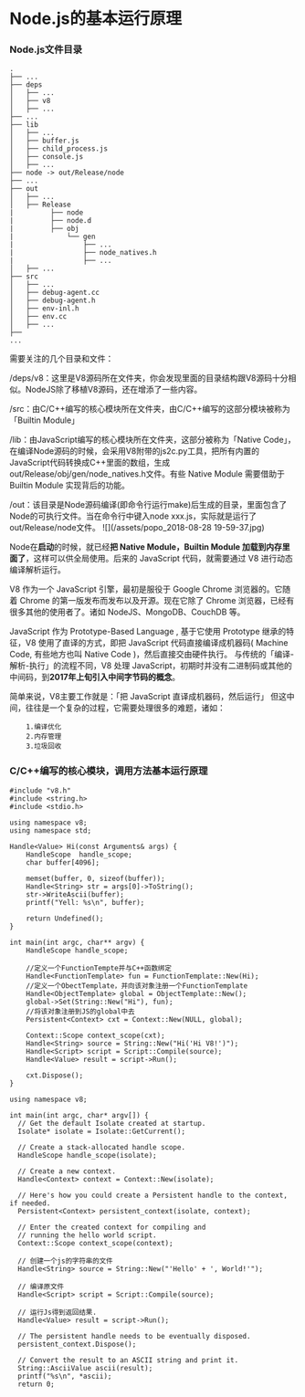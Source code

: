# Node.js的基本运行原理

### Node.js文件目录
    .
    ├── ...
    ├── deps
    │   ├── ...
    │   ├── v8
    │   ├── ...
    ├── ...
    ├── lib
    │   ├── ...
    │   ├── buffer.js
    │   ├── child_process.js
    │   ├── console.js
    │   ├── ...
    ├── node -> out/Release/node
    ├── ...
    ├── out
    │   ├── ...
    │   ├── Release
    |         ├── node
    |         ├── node.d
    |         ├── obj
    |             └── gen
    |                 ├── ...
    |                 ├── node_natives.h
    |                 ├── ...
    │   ├── ...
    ├── src
    │   ├── ...
    │   ├── debug-agent.cc
    │   ├── debug-agent.h
    │   ├── env-inl.h
    │   ├── env.cc
    │   ├── ...
    ├──
    ...

需要关注的几个目录和文件：

/deps/v8：这里是V8源码所在文件夹，你会发现里面的目录结构跟V8源码十分相似。NodeJS除了移植V8源码，还在增添了一些内容。

/src：由C/C++编写的核心模块所在文件夹，由C/C++编写的这部分模块被称为「Builtin Module」

/lib：由JavaScript编写的核心模块所在文件夹，这部分被称为「Native Code」，在编译Node源码的时候，会采用V8附带的js2c.py工具，把所有内置的JavaScript代码转换成C++里面的数组，生成out/Release/obj/gen/node_natives.h文件。有些 Native Module 需要借助于 Builtin Module 实现背后的功能。

/out：该目录是Node源码编译(即命令行运行make)后生成的目录，里面包含了Node的可执行文件。当在命令行中键入node xxx.js，实际就是运行了out/Release/node文件。
![](/assets/popo_2018-08-28  19-59-37.jpg)

 Node在**启动**的时候，就已经**把 Native Module，Builtin Module 加载到内存里面了**，这样可以供全局使用。后来的 JavaScript 代码，就需要通过 V8 进行动态编译解析运行。

  V8 作为一个 JavaScript 引擎，最初是服役于 Google Chrome 浏览器的。它随着 Chrome 的第一版发布而发布以及开源。现在它除了 Chrome 浏览器，已经有很多其他的使用者了。诸如 NodeJS、MongoDB、CouchDB 等。

 JavaScript 作为 Prototype-Based Language , 基于它使用 Prototype 继承的特征，V8 使用了直译的方式，即把 JavaScript 代码直接编译成机器码( Machine Code, 有些地方也叫 Native Code )，然后直接交由硬件执行。
  与传统的「编译-解析-执行」的流程不同，V8 处理 JavaScript，初期时并没有二进制码或其他的中间码，到**2017年上旬引入中间字节码的概念**。

  简单来说，V8主要工作就是：「把 JavaScript 直译成机器码，然后运行」
  但这中间，往往是一个复杂的过程，它需要处理很多的难题，诸如：

        1.编译优化
        2.内存管理
        3.垃圾回收


### C/C++编写的核心模块，调用方法基本运行原理
    #include "v8.h"
    #include <string.h>
    #include <stdio.h>

    using namespace v8;
    using namespace std;

    Handle<Value> Hi(const Arguments& args) {
        HandleScope  handle_scope;
        char buffer[4096];

        memset(buffer, 0, sizeof(buffer));
        Handle<String> str = args[0]->ToString();
        str->WriteAscii(buffer);
        printf("Yell: %s\n", buffer);

        return Undefined();
    }

    int main(int argc, char** argv) {
        HandleScope handle_scope;

        //定义一个FunctionTempte并与C++函数绑定
        Handle<FunctionTemplate> fun = FunctionTemplate::New(Hi);
        //定义一个ObectTemplate，并向该对象注册一个FunctionTemplate
        Handle<ObjectTemplate> global = ObjectTemplate::New();
        global->Set(String::New("Hi"), fun);
        //将该对象注册到JS的global中去
        Persistent<Context> cxt = Context::New(NULL, global);

        Context::Scope context_scope(cxt);
        Handle<String> source = String::New("Hi('Hi V8!')");
        Handle<Script> script = Script::Compile(source);
        Handle<Value> result = script->Run();

        cxt.Dispose();
    }


```
using namespace v8;

int main(int argc, char* argv[]) {
  // Get the default Isolate created at startup.
  Isolate* isolate = Isolate::GetCurrent();

  // Create a stack-allocated handle scope.
  HandleScope handle_scope(isolate);

  // Create a new context.
  Handle<Context> context = Context::New(isolate);

  // Here's how you could create a Persistent handle to the context, if needed.
  Persistent<Context> persistent_context(isolate, context);

  // Enter the created context for compiling and
  // running the hello world script.
  Context::Scope context_scope(context);

  // 创建一个js的字符串的文件
  Handle<String> source = String::New("'Hello' + ', World!'");

  // 编译原文件
  Handle<Script> script = Script::Compile(source);

  // 运行Js得到返回结果.
  Handle<Value> result = script->Run();

  // The persistent handle needs to be eventually disposed.
  persistent_context.Dispose();

  // Convert the result to an ASCII string and print it.
  String::AsciiValue ascii(result);
  printf("%s\n", *ascii);
  return 0;
```
